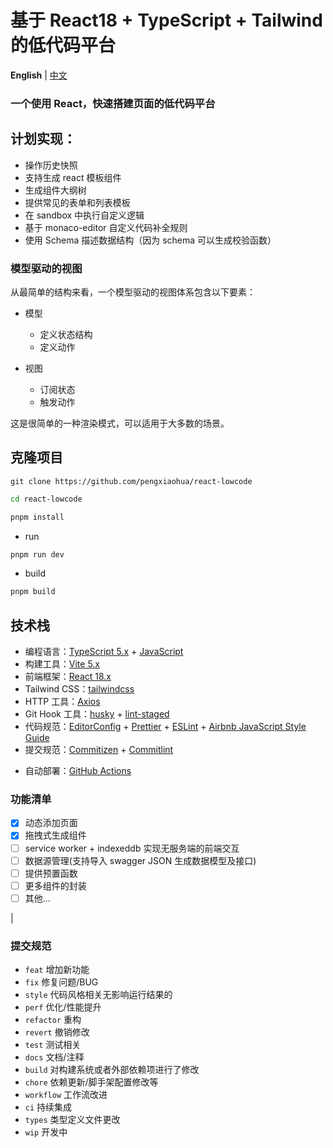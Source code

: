 # 基于 React18 + TypeScript + Tailwind 的低代码平台

**English** | [中文](./README.md)

### 一个使用 React，快速搭建页面的低代码平台

## 计划实现：

- 操作历史快照
- 支持生成 react 模板组件
- 生成组件大纲树
- 提供常见的表单和列表模板
- 在 sandbox 中执行自定义逻辑
- 基于 monaco-editor 自定义代码补全规则
- 使用 Schema 描述数据结构（因为 schema 可以生成校验函数）

### 模型驱动的视图

从最简单的结构来看，一个模型驱动的视图体系包含以下要素：

- 模型

  - 定义状态结构
  - 定义动作

- 视图
  - 订阅状态
  - 触发动作

这是很简单的一种渲染模式，可以适用于大多数的场景。

## 克隆项目

```shell
git clone https://github.com/pengxiaohua/react-lowcode
```

```bash
cd react-lowcode

pnpm install

```

- run

```bash
pnpm run dev
```

- build

```bash
pnpm build
```

## 技术栈

- 编程语言：[TypeScript 5.x](https://www.typescriptlang.org/zh/) + [JavaScript](https://www.javascript.com/)
- 构建工具：[Vite 5.x](https://cn.vitejs.dev/)
- 前端框架：[React 18.x](https://react.dev/)
  <!-- - 路由工具：[Vue Router 4.x](https://next.router.vuejs.org/zh/index.html) -->
  <!-- - 状态管理：[Vuex 4.x](https://next.vuex.vuejs.org/) -->
    <!-- - PC 端 UI 框架：[Element Plus](https://element-plus.org/#/zh-CN) -->
  <!-- - H5 端 UI 框架：[vant](https://vant-contrib.gitee.io/vant/v3/#/zh-CN/) -->
- Tailwind CSS：[tailwindcss](https://tailwindcss.com/)
- HTTP 工具：[Axios](https://axios-http.com/)
- Git Hook 工具：[husky](https://typicode.github.io/husky/#/) + [lint-staged](https://github.com/okonet/lint-staged)
- 代码规范：[EditorConfig](http://editorconfig.org) + [Prettier](https://prettier.io/) + [ESLint](https://eslint.org/) + [Airbnb JavaScript Style Guide](https://github.com/airbnb/javascript#translation)
- 提交规范：[Commitizen](http://commitizen.github.io/cz-cli/) + [Commitlint](https://commitlint.js.org/#/)
<!-- - 单元测试：[vue-test-utils](https://next.vue-test-utils.vuejs.org/) + [jest](https://jestjs.io/) + [vue-jest](https://github.com/vuejs/vue-jest) + [ts-jest](https://kulshekhar.github.io/ts-jest/) -->
- 自动部署：[GitHub Actions](https://docs.github.com/cn/actions/learn-github-actions)

### 功能清单

- [x] 动态添加页面
- [x] 拖拽式生成组件
- [ ] service worker + indexeddb 实现无服务端的前端交互
- [ ] 数据源管理(支持导入 swagger JSON 生成数据模型及接口)
- [ ] 提供预置函数
- [ ] 更多组件的封装
- [ ] 其他...

<!-- ### 简易说明

目前在使用表单时，需要把相关的`表单控件`放到`表单容器`内部，并且需要将`按钮`放到`表单容器`内，然后再讲`按钮的type`设置为`表单提交按钮`这时候点击提交按钮才会自动收集表单容器内部的所有字段和值 -->

|

### 提交规范

- `feat` 增加新功能
- `fix` 修复问题/BUG
- `style` 代码风格相关无影响运行结果的
- `perf` 优化/性能提升
- `refactor` 重构
- `revert` 撤销修改
- `test` 测试相关
- `docs` 文档/注释
- `build` 对构建系统或者外部依赖项进行了修改
- `chore` 依赖更新/脚手架配置修改等
- `workflow` 工作流改进
- `ci` 持续集成
- `types` 类型定义文件更改
- `wip` 开发中
